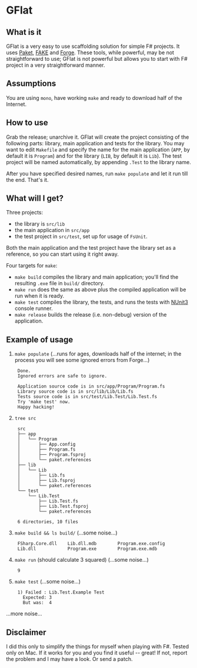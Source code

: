 # GFlat

## What is it

GFlat is a very easy to use scaffolding solution for simple F# projects. It uses
[Paket](https://github.com/fsprojects/Paket),
[FAKE](https://fsharp.github.io/FAKE/) and
[Forge](https://github.com/fsharp-editing/Forge). These tools, while powerful,
may be not straightforward to use; GFlat is not powerful but allows you to start
with F# project in a very straightforward manner.

## Assumptions

You are using `mono`, have working `make` and ready to download half of the
Internet.

## How to use

Grab the release; unarchive it. GFlat will create the project consisting of the
following parts: library, main application and tests for the library. You may
want to edit `Makefile` and specify the name for the main application (`APP`, by
default it is `Program`) and for the library (`LIB`, by default it is `Lib`).
The test project will be named automatically, by appending `.Test` to the
library name.

After you have specified desired names, run `make populate` and let it run till
the end. That's it.

## What will I get?

Three projects:
* the library is `src/lib`
* the main application in `src/app`
* the test project in `src/test`, set up for usage of `FsUnit`.

Both the main application and the test project have the library set as a
reference, so you can start using it right away.

Four targets for `make`:
* `make build` compiles the library and main application; you'll find the
  resulting `.exe` file in `build/` directory.
* `make run` does the same as above plus the compiled application will be run
  when it is ready.
* `make test` compiles the library, the tests, and runs the tests with
  [NUnit3](http://nunit.org/) console runner.
* `make release` builds the release (i.e. non-debug) version of the application. 

## Example of usage

1. `make populate` (...runs for ages, downloads half of the internet; in the process you 
will see some ignored errors from Forge...)
        
        Done.
        Ignored errors are safe to ignore.

        Application source code is in src/app/Program/Program.fs
        Library source code is in src/lib/Lib/Lib.fs
        Tests source code is in src/test/Lib.Test/Lib.Test.fs
        Try 'make test' now.
        Happy hacking!

2. `tree src`

        src
        ├── app
        │   └── Program
        │       ├── App.config
        │       ├── Program.fs
        │       ├── Program.fsproj
        │       └── paket.references
        ├── lib
        │   └── Lib
        │       ├── Lib.fs
        │       ├── Lib.fsproj
        │       └── paket.references
        └── test
            └── Lib.Test
                ├── Lib.Test.fs
                ├── Lib.Test.fsproj
                └── paket.references

        6 directories, 10 files

3. `make build && ls build/` (...some noise...)

        FSharp.Core.dll    Lib.dll.mdb        Program.exe.config
        Lib.dll            Program.exe        Program.exe.mdb

4. `make run` (should calculate 3 squared) (...some noise...)

        9

5. `make test` (...some noise...)

        1) Failed : Lib.Test.Example Test
          Expected: 3
          But was:  4

...more noise...
 
## Disclaimer
 
I did this only to simplify the things for myself when playing with F#. Tested
only on Mac. If it works for you and you find it useful -- great! If not,
report the problem and I may have a look. Or send a patch.
